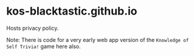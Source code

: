 # kos-blacktastic.github.io
Hosts privacy policy.

Note: There is code for a very early web app version of the `Knowledge of Self Trivia!` game here also.
